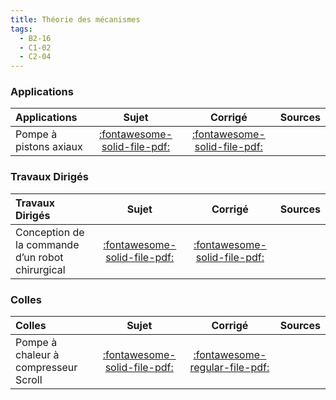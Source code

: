 ```yaml
---
title: Théorie des mécanismes 
tags:
  - B2-16
  - C1-02
  - C2-04
---
```



### Applications 
 
| Applications | Sujet | Corrigé | Sources  | 
| :-------------- | :---: | :-----: | :------: | 
| Pompe à pistons axiaux | [:fontawesome-solid-file-pdf:](https://xpessoles-cpge.fr/pdf/Cy_06_02_Activation_01_Sujet.pdf) | [:fontawesome-solid-file-pdf:](https://xpessoles-cpge.fr/pdf/Cy_06_02_Activation_01_Corrige.pdf) | | Exercices d'application | [:fontawesome-solid-file-pdf:](https://xpessoles-cpge.fr/pdf/Cy_06_02_Application_01_Sujet.pdf) | [:fontawesome-regular-file-pdf:](https://xpessoles-cpge.fr/pdf/Cy_06_02_Application_01_Corrige.pdf) | [:material-github:](https://github.com/xpessoles/PSI_Cy_06_ChaineSolides/tree/main/Chapitre_02_Hyperstatisme/Cy_06_02_Application_01) | 

### Travaux Dirigés 
 
| Travaux Dirigés | Sujet | Corrigé | Sources  | 
| :-------------- | :---: | :-----: | :------: | 
| Conception de la commande d’un robot chirurgical | [:fontawesome-solid-file-pdf:](https://xpessoles-cpge.fr/pdf/Cy_06_02_Colle_03_DaVinci_Sujet.pdf) | [:fontawesome-solid-file-pdf:](https://xpessoles-cpge.fr/pdf/Cy_06_02_Colle_03_DaVinci_Corrige.pdf) | | Suspension de l'AddBike | [:fontawesome-solid-file-pdf:](https://xpessoles-cpge.fr/pdf/Cy_06_02_TD_01_AddBike_Sujet.pdf) | [:fontawesome-regular-file-pdf:](https://xpessoles-cpge.fr/pdf/Cy_06_02_TD_01_AddBike_Corrige.pdf) | | Micromanipulateur compact pour la chirurgie endoscopique | [:fontawesome-solid-file-pdf:](https://xpessoles-cpge.fr/pdf/Cy_06_02_TD_02_MC2E_Sujet.pdf) | [:fontawesome-solid-file-pdf:](https://xpessoles-cpge.fr/pdf/Cy_06_02_TD_02_MC2E_Corrige.pdf) | | Système de dépose de poudre | [:fontawesome-solid-file-pdf:](https://xpessoles-cpge.fr/pdf/Cy_06_02_TD_03_Prehenseur_Sujet.pdf) | [:fontawesome-solid-file-pdf:](https://xpessoles-cpge.fr/pdf/Cy_06_02_TD_03_Prehenseur_Corrige.pdf) | | Tuyère à ouverture variable | [:fontawesome-solid-file-pdf:](https://xpessoles-cpge.fr/pdf/Cy_06_02_TD_04_Tuyere_Sujet.pdf) | [:fontawesome-regular-file-pdf:](https://xpessoles-cpge.fr/pdf/Cy_06_02_TD_04_Tuyere_Corrige.pdf) | | Robovolc | [:fontawesome-solid-file-pdf:](https://xpessoles-cpge.fr/pdf/Cy_06_02_TD_06_Robovolc_Sujet.pdf) | [:fontawesome-regular-file-pdf:](https://xpessoles-cpge.fr/pdf/Cy_06_02_TD_06_Robovolc_Corrige.pdf) | [:material-github:](https://github.com/xpessoles/PSI_Cy_06_ChaineSolides/tree/main/Chapitre_02_Hyperstatisme/Cy_06_02_TD_06_Robovolc) | 

### Colles 
 
| Colles | Sujet | Corrigé | Sources  | 
| :-------------- | :---: | :-----: | :------: | 
| Pompe à chaleur à compresseur Scroll | [:fontawesome-solid-file-pdf:](https://xpessoles-cpge.fr/pdf/Cy_06_02_Colle_01_Scroll_Sujet.pdf) | [:fontawesome-regular-file-pdf:](https://xpessoles-cpge.fr/pdf/Cy_06_02_Colle_01_Scroll_Corrige.pdf) | | Interface maître et esclave d'un robot | [:fontawesome-solid-file-pdf:](https://xpessoles-cpge.fr/pdf/Cy_06_02_Colle_02_Hoeken_Sujet.pdf) | [:fontawesome-solid-file-pdf:](https://xpessoles-cpge.fr/pdf/Cy_06_02_Colle_02_Hoeken_Corrige.pdf) | | Nacelle articulée grande portée | [:fontawesome-solid-file-pdf:](https://xpessoles-cpge.fr/pdf/Cy_06_02_Colle_04_Nacelle_Sujet.pdf) | [:fontawesome-solid-file-pdf:](https://xpessoles-cpge.fr/pdf/Cy_06_02_Colle_04_Nacelle_Corrige.pdf) | [:material-github:](https://github.com/xpessoles/PSI_Cy_06_ChaineSolides/tree/main/Chapitre_02_Hyperstatisme/Cy_06_02_Colle_04_Nacelle) | 


